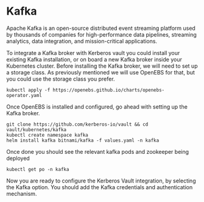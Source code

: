# Kafka

Apache Kafka is an open-source distributed event streaming platform used by thousands of companies for high-performance data pipelines, streaming analytics, data integration, and mission-critical applications.

To integrate a Kafka broker with Kerberos vault you could install your existing Kafka installation, or on board a new Kafka broker inside your Kubernetes cluster. Before installing the Kafka broker, we will need to set up a storage class. As previously mentioned we will use OpenEBS for that, but you could use the storage class you prefer.

    kubectl apply -f https://openebs.github.io/charts/openebs-operator.yaml

Once OpenEBS is installed and configured, go ahead with setting up the Kafka broker.

    git clone https://github.com/kerberos-io/vault && cd vault/kubernetes/kafka
    kubectl create namespace kafka
    helm install kafka bitnami/kafka -f values.yaml -n kafka

Once done you should see the relevant kafka pods and zookeeper being deployed

    kubectl get po -n kafka

Now you are ready to configure the Kerberos Vault integration, by selecting the Kafka option. You should add the Kafka credentials and authentication mechanism.
